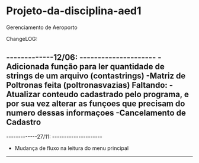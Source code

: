# Projeto-da-disciplina-aed1
Gerenciamento de Aeroporto

ChangeLOG:

-------------12/06: ---------------------
-Adicionada função para ler quantidade de strings de um arquivo (contastrings)
-Matriz de Poltronas feita (poltronasvazias)
Faltando: 
-Atualizar conteudo cadastrado pelo programa, e por sua vez alterar as funçoes que precisam do numero dessas informaçoes
-Cancelamento de Cadastro
----------------------------------------------

-------------27/11: ---------------------
- Mudança de fluxo na leitura do menu principal
----------------------------------------------

 
